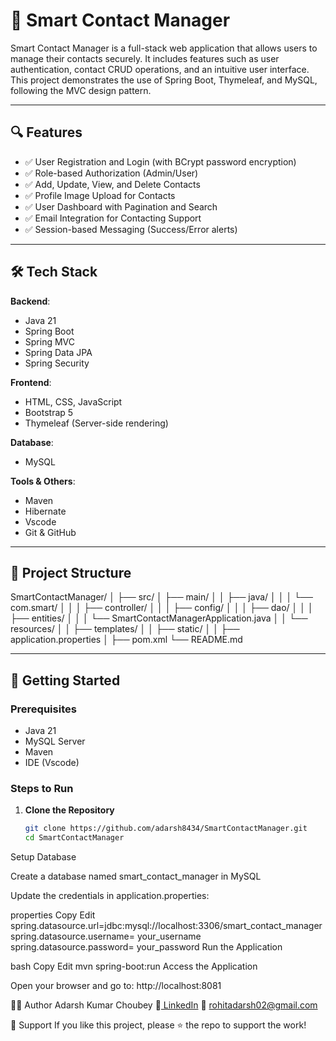 # 📇 Smart Contact Manager

Smart Contact Manager is a full-stack web application that allows users to manage their contacts securely. It includes features such as user authentication, contact CRUD operations, and an intuitive user interface. This project demonstrates the use of Spring Boot, Thymeleaf, and MySQL, following the MVC design pattern.

---

## 🔍 Features

- ✅ User Registration and Login (with BCrypt password encryption)
- ✅ Role-based Authorization (Admin/User)
- ✅ Add, Update, View, and Delete Contacts
- ✅ Profile Image Upload for Contacts
- ✅ User Dashboard with Pagination and Search
- ✅ Email Integration for Contacting Support
- ✅ Session-based Messaging (Success/Error alerts)

---

## 🛠️ Tech Stack

**Backend**:
- Java 21
- Spring Boot
- Spring MVC
- Spring Data JPA
- Spring Security

**Frontend**:
- HTML, CSS, JavaScript
- Bootstrap 5
- Thymeleaf (Server-side rendering)

**Database**:
- MySQL

**Tools & Others**:
- Maven
- Hibernate
- Vscode
- Git & GitHub

---

## 📁 Project Structure

SmartContactManager/
│
├── src/
│ ├── main/
│ │ ├── java/
│ │ │ └── com.smart/
│ │ │ ├── controller/
│ │ │ ├── config/
│ │ │ ├── dao/
│ │ │ ├── entities/
│ │ │ └── SmartContactManagerApplication.java
│ │ └── resources/
│ │ ├── templates/
│ │ ├── static/
│ │ ├── application.properties
│
├── pom.xml
└── README.md

---

## 🚀 Getting Started

### Prerequisites
- Java 21
- MySQL Server
- Maven
- IDE (Vscode)

### Steps to Run

1. **Clone the Repository**
   ```bash
   git clone https://github.com/adarsh8434/SmartContactManager.git
   cd SmartContactManager
Setup Database

Create a database named smart_contact_manager in MySQL

Update the credentials in application.properties:

properties
Copy
Edit
spring.datasource.url=jdbc:mysql://localhost:3306/smart_contact_manager
spring.datasource.username= your_username
spring.datasource.password= your_password
Run the Application

bash
Copy
Edit
mvn spring-boot:run
Access the Application

Open your browser and go to: http://localhost:8081

🧑‍💻 Author
Adarsh Kumar Choubey
🔗[ LinkedIn](https://www.linkedin.com/in/adarshku/)
📧 rohitadarsh02@gmail.com

🌟 Support
If you like this project, please ⭐ the repo to support the work!

